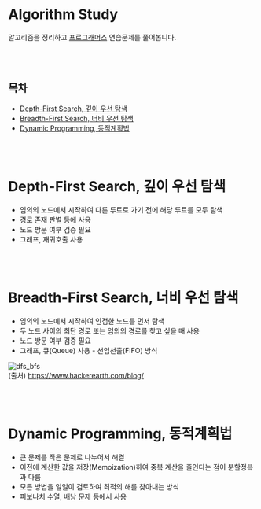 # Algorithm Study

알고리즘을 정리하고 [프로그래머스](https://programmers.co.kr) 연습문제를 풀어봅니다.

<br></br>

## 목차

-   [Depth-First Search, 깊이 우선 탐색](#depth-first-search-깊이-우선-탐색)
-   [Breadth-First Search, 너비 우선 탐색](#breadth-first-search-너비-우선-탐색)
-   [Dynamic Programming, 동적계획법](#dynamic-programming-동적계획법)

<br></br>

# Depth-First Search, 깊이 우선 탐색

-   임의의 노드에서 시작하여 다른 루트로 가기 전에 해당 루트를 모두 탐색
-   경로 존재 판별 등에 사용
-   노드 방문 여부 검증 필요
-   그래프, 재귀호출 사용

<br></br>

# Breadth-First Search, 너비 우선 탐색

-   임의의 노드에서 시작하여 인접한 노드를 먼저 탐색
-   두 노드 사이의 최단 경로 또는 임의의 경로를 찾고 싶을 때 사용
-   노드 방문 여부 검증 필요
-   그래프, 큐(Queue) 사용 - 선입선출(FIFO) 방식

![dfs_bfs](https://www.hackerearth.com/blog/wp-content/uploads/2015/05/dfsbfs_animation_final.gif)  
(출처) https://www.hackerearth.com/blog/

<br></br>

# Dynamic Programming, 동적계획법

-   큰 문제를 작은 문제로 나누어서 해결
-   이전에 계산한 값을 저장(Memoization)하여 중복 계산을 줄인다는 점이 분할정복과 다름
-   모든 방법을 일일이 검토하여 최적의 해를 찾아내는 방식
-   피보나치 수열, 배낭 문제 등에서 사용
